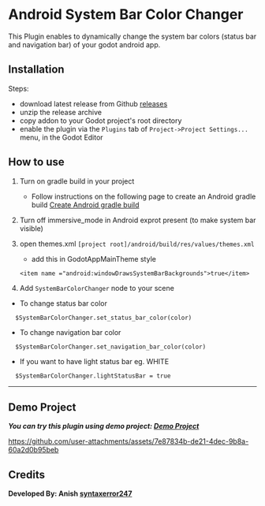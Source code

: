 # Android System Bar Color Changer

This Plugin enables to dynamically change the system bar colors (status bar and navigation bar) of your godot android app.

## Installation
Steps:
- download latest release from Github [releases](https://github.com/syntaxerror247/godot-android-system-bar-color-changer/releases)
- unzip the release archive
- copy addon to your Godot project's root directory
- enable the plugin via the `Plugins` tab of `Project->Project Settings...` menu, in the Godot Editor

## How to use
1. Turn on gradle build in your project
   - Follow instructions on the following page to create an Android gradle build
[Create Android gradle build](https://docs.godotengine.org/en/stable/tutorials/export/android_gradle_build.html)

2. Turn off immersive_mode in Android exprot present (to make system bar visible)
3. open themes.xml ```[project root]/android/build/res/values/themes.xml```
   - add this in GodotAppMainTheme style
   ```
   <item name ="android:windowDrawsSystemBarBackgrounds">true</item>
   ```

4. Add `SystemBarColorChanger` node to your scene
- To change status bar color
```
  $SystemBarColorChanger.set_status_bar_color(color)
```
- To change navigation bar color
```
  $SystemBarColorChanger.set_navigation_bar_color(color)
```
- If you want to have light status bar eg. WHITE
```
  $SystemBarColorChanger.lightStatusBar = true
```
---
## Demo Project
***You can try this plugin using demo project: [Demo Project](plugin/demo)***

https://github.com/user-attachments/assets/7e87834b-de21-4dec-9b8a-60a2d0b95beb

## Credits
**Developed By: Anish [syntaxerror247](https://github.com/syntaxerror247)**
